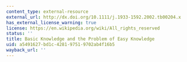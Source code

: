 ```yaml
---
content_type: external-resource
external_url: http://dx.doi.org/10.1111/j.1933-1592.2002.tb00204.x
has_external_license_warning: true
license: https://en.wikipedia.org/wiki/All_rights_reserved
status: ''
title: Basic Knowledge and the Problem of Easy Knowledge
uid: a5491627-bd1c-4281-9751-9702ab4f16b5
wayback_url: ''
---
```

